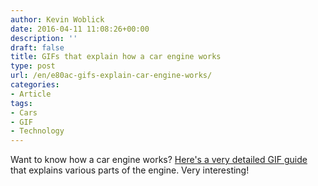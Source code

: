 ```yaml
---
author: Kevin Woblick
date: 2016-04-11 11:08:26+00:00
description: ''
draft: false
title: GIFs that explain how a car engine works
type: post
url: /en/e80ac-gifs-explain-car-engine-works/
categories:
- Article
tags:
- Cars
- GIF
- Technology
---
```


Want to know how a car engine works? [Here's a very detailed GIF guide](http://animagraffs.com/how-a-car-engine-works/) that explains various parts of the engine. Very interesting!
